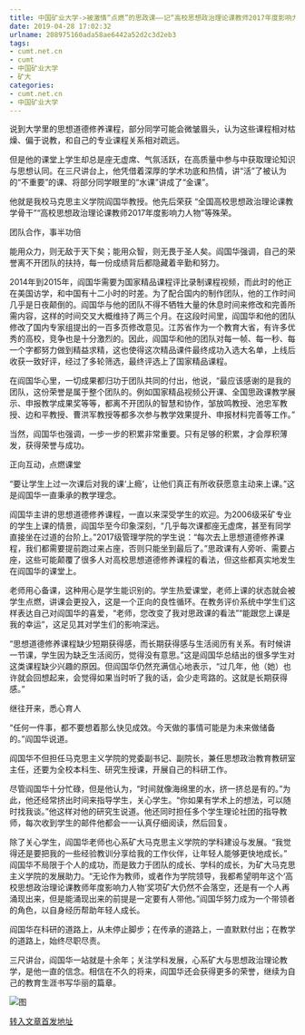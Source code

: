 ```yaml
---
title: 中国矿业大学->被激情“点燃”的思政课——记“高校思想政治理论课教师2017年度影响力人物”马克思主义学院阎国华 | cumt.net.cn
date: 2019-04-28 17:02:32
urlname: 208975160ada58ae6442a52d2c3d2eb3
tags: 
- cumt.net.cn
- cumt
- 中国矿业大学
- 矿大
categories:
- cumt.net.cn
- 中国矿业大学
---
```


说到大学里的思想道德修养课程，部分同学可能会微皱眉头，认为这些课程相对枯燥、偏于说教，和自己的专业课程关系相对疏远。

但是他的课堂上学生却总是座无虚席、气氛活跃，在高质量中参与中获取理论知识与思想认同。在三尺讲台上，他凭借着深厚的学术功底和热情，讲“活”了被认为的“不重要”的课、将部分同学眼里的“水课”讲成了“金课”。

他就是我校马克思主义学院阎国华教授。他先后荣获 “全国高校思想政治理论课教学骨干”“高校思想政治理论课教师2017年度影响力人物”等殊荣。

团队合作，事半功倍

能用众力，则无敌于天下矣；能用众智，则无畏于圣人矣。阎国华强调，自己的荣誉离不开团队的扶持，每一份成绩背后都隐藏着辛勤和努力。

2014年到2015年，阎国华需要为国家精品课程评比录制课程视频，而此时的他正在美国访学，和中国有十二小时的时差。为了配合国内的制作团队，他的工作时间几乎是日夜颠倒的。阎国华与他的团队不得不牺牲大量的休息时间来修改和完善所需内容，这样的时间交叉大概维持了两三个月。在这段时间里，阎国华和他的团队修改了国内专家组提出的一百多页修改意见。江苏省作为一个教育大省，有许多优秀的高校，竞争也是十分激烈的。因此，阎国华和他的团队对每一帧、每一秒、每一个字都努力做到精益求精，这也使得这次精品课件最终成功入选大名单，上线后收获一致好评，经过了多轮筛选，最终评选上了国家精品课程。

在阎国华心里，一切成果都归功于团队共同的付出，他说，“最应该感谢的是我的团队，这份荣誉是属于整个团队的。例如国家精品视频公开课、全国思政课教学展示、申报教学成果奖等等，都离不开团队的智慧和协作，邹放鸣教授、池忠军教授、边和平教授、曹洪军教授等都多次参与教学效果提升、申报材料完善等工作。”

当然，阎国华也强调，一步一步的积累非常重要。只有足够的积累，才会厚积薄发，获得荣誉与成功。

正向互动，点燃课堂

“要让学生上过一次课后对我的课‘上瘾’，让他们真正有所收获愿意主动来上课。”这是阎国华一直秉承的教学理念。

阎国华主讲的思想道德修养课程，一直以来深受学生的欢迎。为2006级采矿专业的学生上课的情景，阎国华至今印象深刻，“几乎每次课都座无虚席，甚至有同学直接坐在过道的台阶上。”2017级管理学院的学生说：“每次去上思想道德修养课程，我们都需要提前跑过来占座，否则只能坐到最后了。”思政课有人旁听、需要占座，这些可能颠覆了很多人对高校思想道德修养课程的看法，但这些都真实地发生在阎国华的课堂上。

老师用心备课，这种用心是学生能识别的。学生热爱课堂，老师上课的状态就会被学生点燃，讲课会更投入，这是一个正向的良性循环。在教务评价系统中学生们这样表达自己对阎国华的喜爱，“老师，您改变了我对思政课的看法”“能跟您上课是我的幸运”，这足见其对学生们的影响深远。

“思想道德修养课程缺少短期获得感，而长期获得感与生活阅历有关系。有时候讲一节课，学生因为缺乏生活阅历，觉得没有意思。”这是阎国华总结出的很多学生对这类课程缺少兴趣的原因。但阎国华仍然充满信心地表示，“过几年，他（她）也许就会回想起来，会觉得如果当时听了我的话，会少走弯路的。这就是长期获得感。”

继往开来，悉心育人

“任何一件事，都不要想着那么快见成效。今天做的事情可能是为未来做储备的。”阎国华说道。

阎国华不但担任马克思主义学院的党委副书记、副院长，兼任思想政治教育教研室主任，还要为全校本科生、研究生授课，开展自己的科研工作。

尽管阎国华十分忙碌，但是他认为，“时间就像海绵里的水，挤一挤总是有的。”为此，他还经常挤出时间来指导学生，关心学生。“你如果有学术上的想法，可以随时找我谈。”他这样对他的研究生说道。他还同时担任多个学生理论社团的指导教师，每次收到学生的邮件他都会一一认真仔细阅读，然后回复。

除了关心学生，阎国华老师也心系矿大马克思主义学院的学科建设与发展。“我觉得还是要把我的一些经验教训分享给我的工作伙伴，让年轻人能够更快地成长。” 阎国华不局限于个人的成功，而是致力于团队的成长、学科的成长，为矿大马克思主义学院的发展助力。“无论作为教师，或者作为学院领导，我都希望明年这个‘高校思想政治理论课教师年度影响力人物’奖项矿大仍然不会落空，还是有一个人再涌现出来，但是能涌现出来的前提是一定要有人带他。”阎国华努力成为一个带领者的角色，以自身经历帮助年轻人成长。

阎国华在科研的道路上，从未停止脚步；在传承的道路上，一直默默付出；在教学的道路上，始终尽职尽责。

三尺讲台，阎国华一站就是十余年；关注学科发展，心系矿大与思想政治理论教学，是他一直的信念。相信在不久的将来，阎国华还会获得更多的荣誉，继续为自己的教育生涯书写华丽的篇章。

![图](http://xwzx.cumt.edu.cn/_upload/article/images/29/09/c4ff9cc24594a6c06ca9b564d878/c5817657-038b-46cc-bfdf-8f336cbeb692.jpg)

[转入文章首发地址](http://xwzx.cumt.edu.cn/87/09/c521a493321/page.htm)